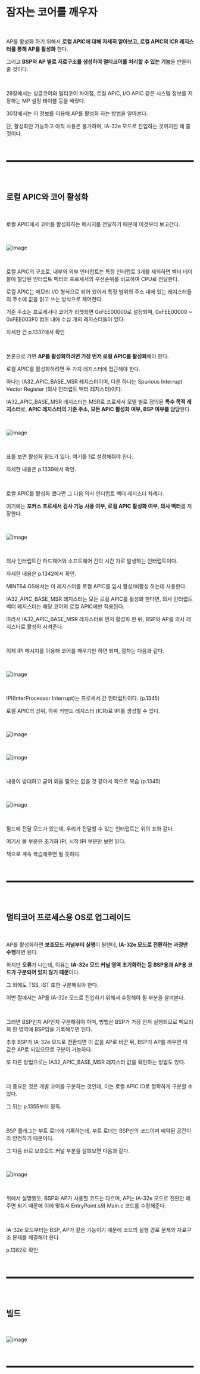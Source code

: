 # 잠자는 코어를 깨우자

<br>

AP를 활성화 하기 위해서 **로컬 APIC에 대해 자세히 알아보고, 로컬 APIC의 ICR 레지스터를 통해 AP를 활성화** 한다.

그리고 **BSP와 AP 별로 자료구조를 생성하여 멀티코어를 처리할 수 있는 기능**을 만들어 줄 것이다.

<br>

29장에서는 싱글코어와 멀티코어 차이점, 로컬 APIC, I/O APIC 같은 시스템 정보를 저장하는 MP 설정 테이블 등을 배웠다.

30장에서는 이 정보를 이용해 AP를 활성화 하는 방법을 알아본다.

단, 활성화만 가능하고 아직 사용은 불가하며, IA-32e 모드로 진입하는 것까지만 해 줄 것이다.

<br><br>
<hr style="border: 2px solid;">
<br><br>

## 로컬 APIC와 코어 활성화

<br>

로컬 APIC에서 코어를 활성화하는 메시지를 전달하기 때문에 이것부터 보고간다.

<br>

![image](https://user-images.githubusercontent.com/52172169/205827974-18dcfb98-b70d-4b83-98e0-7492b3c25a09.png)

<br>

로컬 APIC의 구조로, 내부와 외부 인터럽트는 특정 인터럽트 3개를 제외하면 벡터 테이블에 할당된 인터럽트 벡터와 프로세서의 우선순위를 비교하여 CPU로 전달한다.

로컬 APIC는 메모리 I/O 형식으로 되어 있어서 특정 범위의 주소 내에 있는 레지스터들의 주소에 값을 읽고 쓰는 방식으로 제어한다.

기준 주소는 프로세서나 코어가 리셋되면 0xFEE00000로 설정되며, 0xFEE00000 ~ 0xFEE003F0 범위 내에 수십 개의 레지스터들이 있다.

자세한 건 p.1337에서 확인

<br>

본론으로 가면 **AP를 활성화하려면 가장 먼저 로컬 APIC를 활성화**해야 한다.

로컬 APIC를 활성화하려면 두 가지 레지스터에 접근해야 한다.

하나는 IA32_APIC_BASE_MSR 레지스터이며, 다른 하나는 Spurious Interrupt Vector Register (의사 인터럽트 벡터 레지스터)이다.

IA32_APIC_BASE_MSR 레지스터는 MSR로 프로세서 모델 별로 정의된 **특수 목적 레지스터**로, **APIC 레지스터의 기준 주소, 모든 APIC 활성화 여부, BSP 여부를 담당**한다.

<br>

![image](https://user-images.githubusercontent.com/52172169/205834328-988874ef-6874-41d3-b3b1-35cfdda8763b.png)

<br>

표를 보면 활성화 필드가 있다. 여기를 1로 설정해줘야 한다.

자세한 내용은 p.1339에서 확인.

<br>

로컬 APIC를 활성화 했다면 그 다음 의사 인터럽트 벡터 레지스터 차례다.

여기에는 **포커스 프로세서 검사 기능 사용 여부, 로컬 APIC 활성화 여부, 의사 벡터**를 저장한다.

<br>

![image](https://user-images.githubusercontent.com/52172169/205839542-612329e6-7990-46d1-8685-fd4b54cc433b.png)

<br>

의사 인터럽트란 하드웨어와 소프트웨어 간의 시간 차로 발생하는 인터럽트이다.

자세한 내용은 p.1342에서 확인.

MINT64 OS에서는 이 레지스터를 로컬 APIC를 임시 활성/비활성 하는데 사용한다.

IA32_APIC_BASE_MSR 레지스터는 모든 로컬 APIC를 활성화 한다면, 의사 인터럽트 벡터 레지스터는 해당 코어의 로컬 APIC에만 적용된다.

따라서 IA32_APIC_BASE_MSR 레지스터로 먼저 활성화 한 뒤, BSP와 AP를 의사 레지스터로 활성화 시켜준다.

<br>

이제 IPI 메시지를 이용해 코어를 깨우기만 하면 되며, 절차는 다음과 같다.

<br>

![image](https://user-images.githubusercontent.com/52172169/205842785-4cc6a022-5da9-4df5-92dc-19f0977e75d5.png)

<br>

IPI(InterProcessor Interrupt)는 프로세서 간 인터럽트이다. (p.1345)

로컬 APIC의 상위, 하위 커맨드 레지스터 (ICR)로 IPI를 생성할 수 있다.

<br>

![image](https://user-images.githubusercontent.com/52172169/205843107-a0c5a844-9be1-42a0-b91f-9961522a2d3c.png)

<br>

![image](https://user-images.githubusercontent.com/52172169/205843160-157d7284-f703-41f5-bd5a-e5a0872d398f.png)

<br>

내용이 방대하고 굳이 외울 필요는 없을 것 같아서 책으로 복습 (p.1345)

<br>

![image](https://user-images.githubusercontent.com/52172169/205843759-60dee1b7-ce47-479c-b4bb-469c4cd17c37.png)

<br>

필드에 전달 모드가 있는데, 우리가 전달할 수 있는 인터럽트는 위의 표와 같다.

여기서 볼 부분은 초기화 IPI, 시작 IPI 부분만 보면 된다.

책으로 계속 복습해주면 될 듯하다.

<br><br>
<hr style="border: 2px solid;">
<br><br>

## 멀티코어 프로세스용 OS로 업그레이드

<br>

AP를 활성화하면 **보호모드 커널부터 실행**이 될텐데, **IA-32e 모드로 전환하는 과정만 수행**하면 된다.

하지만 **오류**가 나는데, 이유는 **IA-32e 모드 커널 영역 초기화하는 등 BSP용과 AP용 코드가 구분되어 있지 않기 때문**이다.

그 외에도 TSS, IST 또한 구분해줘야 한다. 

이번 절에서는 AP를 IA-32e 모드로 진입하기 위해서 수정해야 될 부분을 살펴본다.

<br>

그러면 BSP인지 AP인지 구분해줘야 하며, 방법은 BSP가 가장 먼저 실행되므로 메모리의 한 영역에 BSP임을 기록해두면 된다.

추후 BSP가 IA-32e 모드로 전환되면 이 값을 AP로 바꾼 뒤, BSP가 AP를 깨우면 이 값은 AP로 되있으므로 구분이 가능하다.

또 다른 방법으로는 IA32_APIC_BASE_MSR 레지스터 값을 확인하는 방법도 있다.

<br>

더 중요한 것은 개별 코어를 구분하는 것인데, 이는 로컬 APIC ID로 정확하게 구분할 수 있다.

그 뒤는 p.1355부터 정독.

<br>

BSP 플래그는 부트 로더에 기록하는데, 부트 로더는 BSP만의 코드이며 예약된 공간이라 안전하기 때문이다.

그 다음 바로 보호모드 커널 부분을 살펴보면 다음과 같다.

<br>

![image](https://user-images.githubusercontent.com/52172169/205915513-fafcd81e-5de6-4bfc-9543-bae236364ae5.png)

<br>

위에서 설명했듯, BSP와 AP가 사용할 코드는 다르며, AP는 IA-32e 모드로 전환만 해주면 되기 때문에 이에 맞춰서 EntryPoint.s와 Main.c 코드를 수정해준다.

<br>

IA-32e 모드부터는 BSP, AP가 같은 기능이기 때문에 코드의 실행 경로 문제와 자료구조 문제를 해결해야 한다.

p.1362로 확인

<br><br>
<hr style="border: 2px solid;">
<br><br>

## 빌드

<br>

![image](https://user-images.githubusercontent.com/52172169/205933433-8bc42f5d-e212-42fc-afdf-ee2b55dd3b1d.png)

<br><br>
<hr style="border: 2px solid;">
<br><br>
